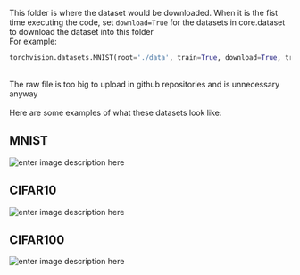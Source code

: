 This folder is where the dataset would be downloaded.
When it is the fist time executing the code, set `download=True` for the datasets in core.dataset to download the dataset into this folder
\
For example: 
```python
torchvision.datasets.MNIST(root='./data', train=True, download=True, transform=transf)
```
\
The raw file is too big to upload in github repositories and is unnecessary anyway
\
\
Here are some examples of what these datasets look like:

## MNIST
![enter image description here](https://miro.medium.com/v2/resize:fit:1400/format:webp/0*9jCey4wywZ4Os7hF.png)

## CIFAR10
![enter image description here](https://production-media.paperswithcode.com/datasets/4fdf2b82-2bc3-4f97-ba51-400322b228b1.png)

## CIFAR100
![enter image description here](https://www.wolframcloud.com/obj/resourcesystem/images/69f/69f1e629-81e6-4eaa-998f-f6734fcd2cb3/492b137097d9b816.png)
